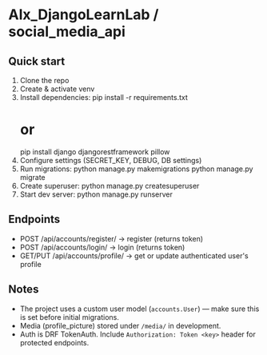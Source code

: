 # Alx_DjangoLearnLab / social_media_api

## Quick start
1. Clone the repo
2. Create & activate venv
3. Install dependencies:
   pip install -r requirements.txt
   # or
   pip install django djangorestframework pillow
4. Configure settings (SECRET_KEY, DEBUG, DB settings)
5. Run migrations:
   python manage.py makemigrations
   python manage.py migrate
6. Create superuser:
   python manage.py createsuperuser
7. Start dev server:
   python manage.py runserver

## Endpoints
- POST /api/accounts/register/  → register (returns token)
- POST /api/accounts/login/     → login (returns token)
- GET/PUT /api/accounts/profile/ → get or update authenticated user's profile

## Notes
- The project uses a custom user model (`accounts.User`) — make sure this is set before initial migrations.
- Media (profile_picture) stored under `/media/` in development.
- Auth is DRF TokenAuth. Include `Authorization: Token <key>` header for protected endpoints.

